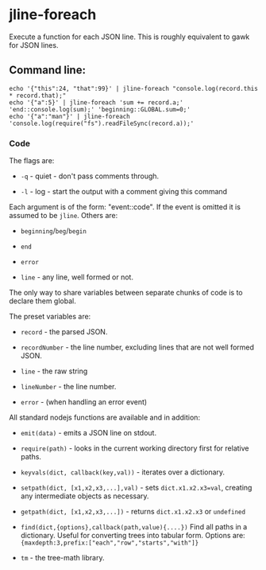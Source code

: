 jline-foreach
=============

Execute a function for each JSON line.  This is roughly equivalent to gawk for JSON lines.

## Command line:

    echo '{"this":24, "that":99}' | jline-foreach "console.log(record.this * record.that);"
    echo '{"a":5}' | jline-foreach 'sum += record.a;' 'end::console.log(sum);' 'beginning::GLOBAL.sum=0;'
    echo '{"a":"man"}' | jline-foreach 'console.log(require("fs").readFileSync(record.a));'

### Code

The flags are:

* `-q` - quiet - don't pass comments through.

* `-l` - log - start the output with a comment giving this command

Each argument is of the form: "event::code".  If the event is omitted it is assumed to be `jline`.  Others are:

* `beginning`/`beg`/`begin`

* `end`

* `error`

* `line` - any line, well formed or not.

The only way to share variables between separate chunks of code is to declare them global.


The preset variables are:

* `record` - the parsed JSON.

* `recordNumber` - the line number, excluding lines that are not well formed JSON.

* `line` - the raw string

* `lineNumber` - the line number.

* `error` - (when handling an error event)

All standard nodejs functions are available and in addition:

* `emit(data)` - emits a JSON line on stdout.

* `require(path)` - looks in the current working directory first for relative paths.

* `keyvals(dict, callback(key,val))` - iterates over a dictionary.

* `setpath(dict, [x1,x2,x3,...],val)` - sets `dict.x1.x2.x3=val`, creating any intermediate objects as necessary.

* `getpath(dict, [x1,x2,x3,...])` - returns `dict.x1.x2.x3` or `undefined`

* `find(dict,{options},callback(path,value){....})`  Find all paths in a dictionary.  Useful for converting trees into tabular form.  Options are: `{maxdepth:3,prefix:["each","row","starts","with"]}`

* `tm` - the tree-math library.
